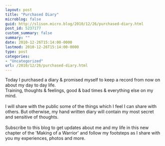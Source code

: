 ```yaml
---
layout: post
title: "Purchased Diary"
microblog: false
guid: http://slison.micro.blog/2010/12/26/purchased-diary.html
post_id: 5237177
custom_summary: false
summary: ""
date: 2010-12-26T15:14:00-0000
lastmod: 2010-12-26T15:14:00-0000
type: post
categories:
- "Uncategorized"
url: /2010/12/26/purchased-diary.html
---
```

Today I purchased a diary &amp; promised myself to keep a record from now on about my day to day life.<br>Training, thoughts &amp; feelings, good &amp; bad times &amp; everything else on my mind.<br><br>I will share with the public some of the things which I feel I can share with others. But otherwise, my hand written diary will contain my most secret and sensitive of thoughts.<br><br>Subscribe to this blog to get updates about me and my life in this new chapter of the 'Making of a Warrior' and follow my footsteps as I share with you my experiences, photos and more.<div class="blogger-post-footer"><img width="1" height="1" src="" alt=""></div>
